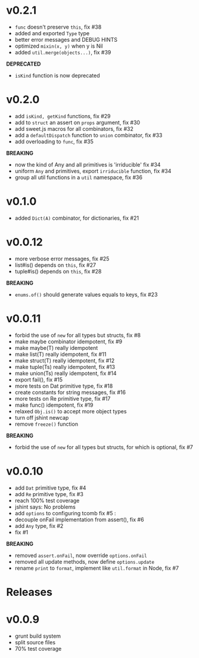 # v0.2.1

- `func` doesn't preserve `this`, fix #38
- added and exported `Type` type
- better error messages and DEBUG HINTS
- optimized `mixin(x, y)` when y is Nil
- added `util.merge(objects...)`, fix #39

**DEPRECATED**

- `isKind` function is now deprecated

# v0.2.0

- add `isKind, getKind` functions, fix #29
- add to `struct` an assert on `props` argument, fix #30
- add sweet.js macros for all combinators, fix #32
- add a `defaultDispatch` function to `union` combinator, fix #33
- add overloading to `func`, fix #35

**BREAKING**

- now the kind of Any and all primitives is 'irriducible' fix #34
- uniform `Any` and primitives, export `irriducible` function, fix #34
- group all util functions in a `util` namespace, fix #36

# v0.1.0

- added `Dict(A)` combinator, for dictionaries, fix #21

# v0.0.12

- more verbose error messages, fix #25
- list#is() depends on `this`, fix #27
- tuple#is() depends on `this`, fix #28

**BREAKING**

- `enums.of()` should generate values equals to keys, fix #23

# v0.0.11

- forbid the use of `new` for all types but structs, fix #8
- make maybe combinator idempotent, fix #9
- make maybe(T) really idempotent
- make list(T) really idempotent, fix #11
- make struct(T) really idempotent, fix #12
- make tuple(Ts) really idempotent, fix #13
- make union(Ts) really idempotent, fix #14
- export fail(), fix #15
- more tests on Dat primitive type, fix #18
- create constants for string messages, fix #16
- more tests on Re primitive type, fix #17
- make func() idempotent, fix #19
- relaxed `Obj.is()` to accept more object types
- turn off jshint newcap
- remove `freeze()` function

**BREAKING**

- forbid the use of `new` for all types but structs, for which is optional, fix #7

# v0.0.10

- add `Dat` primitive type, fix #4
- add `Re` primitive type, fix #3
- reach 100% test coverage
- jshint says: No problems
- add `options` to configuring tcomb fix #5 :
- decouple onFail implementation from assert(), fix #6
- add `Any` type, fix #2
- fix #1

**BREAKING**

- removed `assert.onFail`, now override `options.onFail`
- removed all update methods, now define `options.update`
- rename `print` to `format`, implement like `util.format` in Node, fix #7

Releases
========

# v0.0.9

- grunt build system
- split source files
- 70% test coverage
